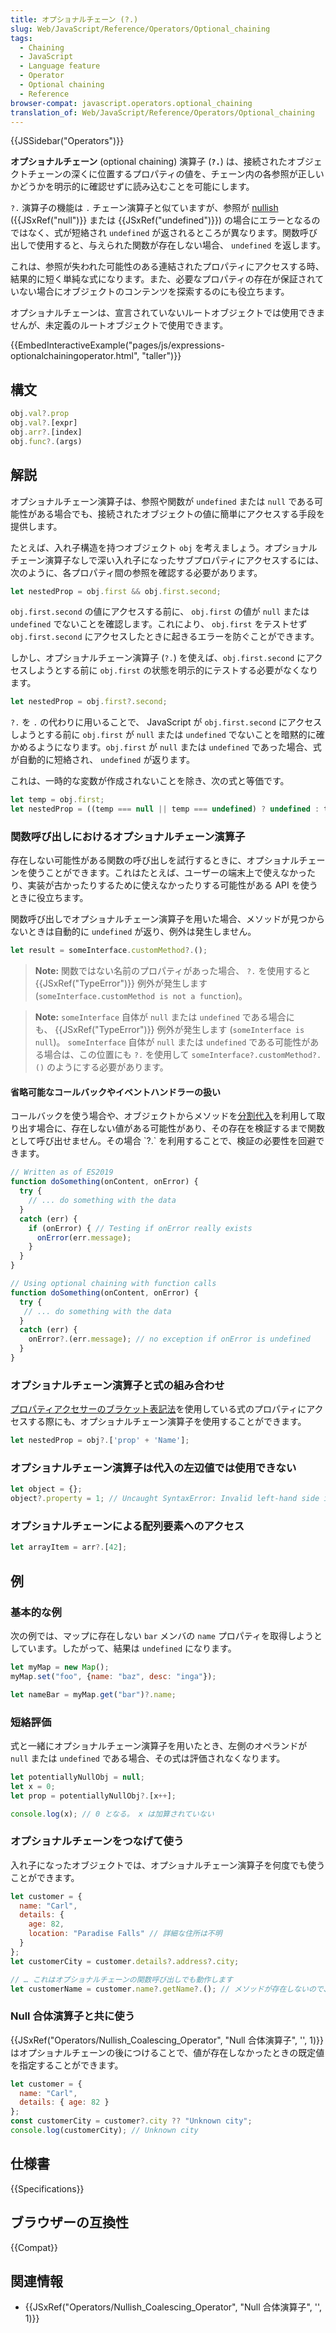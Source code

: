 ```yaml
---
title: オプショナルチェーン (?.)
slug: Web/JavaScript/Reference/Operators/Optional_chaining
tags:
  - Chaining
  - JavaScript
  - Language feature
  - Operator
  - Optional chaining
  - Reference
browser-compat: javascript.operators.optional_chaining
translation_of: Web/JavaScript/Reference/Operators/Optional_chaining
---
```

{{JSSidebar("Operators")}}

**オプショナルチェーン** (optional chaining) 演算子 (**`?.`**) は、接続されたオブジェクトチェーンの深くに位置するプロパティの値を、チェーン内の各参照が正しいかどうかを明示的に確認せずに読み込むことを可能にします。

 `?.` 演算子の機能は `.` チェーン演算子と似ていますが、参照が [nullish](/ja/docs/Glossary/Nullish) ({{JSxRef("null")}} または {{JSxRef("undefined")}}) の場合にエラーとなるのではなく、式が短絡され `undefined` が返されるところが異なります。関数呼び出しで使用すると、与えられた関数が存在しない場合、 `undefined` を返します。

これは、参照が失われた可能性のある連結されたプロパティにアクセスする時、結果的に短く単純な式になります。また、必要なプロパティの存在が保証されていない場合にオブジェクトのコンテンツを探索するのにも役立ちます。

オプショナルチェーンは、宣言されていないルートオブジェクトでは使用できませんが、未定義のルートオブジェクトで使用できます。

{{EmbedInteractiveExample("pages/js/expressions-optionalchainingoperator.html",
  "taller")}}

## 構文

```js
obj.val?.prop
obj.val?.[expr]
obj.arr?.[index]
obj.func?.(args)
```

## 解説

オプショナルチェーン演算子は、参照や関数が `undefined` または `null` である可能性がある場合でも、接続されたオブジェクトの値に簡単にアクセスする手段を提供します。

たとえば、入れ子構造を持つオブジェクト `obj` を考えましょう。オプショナルチェーン演算子なしで深い入れ子になったサブプロパティにアクセスするには、次のように、各プロパティ間の参照を確認する必要があります。

```js
let nestedProp = obj.first && obj.first.second;
```

`obj.first.second` の値にアクセスする前に、 `obj.first` の値が `null` または `undefined` でないことを確認します。これにより、 `obj.first` をテストせず `obj.first.second` にアクセスしたときに起きるエラーを防ぐことができます。

しかし、オプショナルチェーン演算子 (`?.`) を使えば、`obj.first.second` にアクセスしようとする前に `obj.first` の状態を明示的にテストする必要がなくなります。</p>

```js
let nestedProp = obj.first?.second;
```

`?.` を `.` の代わりに用いることで、 JavaScript が `obj.first.second` にアクセスしようとする前に `obj.first` が `null` または `undefined` でないことを暗黙的に確かめるようになります。`obj.first` が `null` または `undefined` であった場合、式が自動的に短絡され、 `undefined` が返ります。

これは、一時的な変数が作成されないことを除き、次の式と等価です。

```js
let temp = obj.first;
let nestedProp = ((temp === null || temp === undefined) ? undefined : temp.second);
```

### 関数呼び出しにおけるオプショナルチェーン演算子

存在しない可能性がある関数の呼び出しを試行するときに、オプショナルチェーンを使うことができます。これはたとえば、ユーザーの端末上で使えなかったり、実装が古かったりするために使えなかったりする可能性がある API を使うときに役立ちます。

関数呼び出しでオプショナルチェーン演算子を用いた場合、メソッドが見つからないときは自動的に `undefined` が返り、例外は発生しません。

```js
let result = someInterface.customMethod?.();
```

> **Note:** 関数ではない名前のプロパティがあった場合、 `?.` を使用すると {{JSxRef("TypeError")}} 例外が発生します
> (`someInterface.customMethod is not a function`)。

> **Note:** `someInterface` 自体が `null` または `undefined` である場合にも、 {{JSxRef("TypeError")}} 例外が発生します (`someInterface is null`)。 `someInterface` 自体が `null` または `undefined` である可能性がある場合は、この位置にも `?.` を使用して `someInterface?.customMethod?.()` のようにする必要があります。

#### 省略可能なコールバックやイベントハンドラーの扱い

<p>コールバックを使う場合や、オブジェクトからメソッドを<a href="/ja/docs/Web/JavaScript/Reference/Operators/Destructuring_assignment">分割代入</a>を利用して取り出す場合に、存在しない値がある可能性があり、その存在を検証するまで関数として呼び出せません。その場合 `?.` を利用することで、検証の必要性を回避できます。

```js
// Written as of ES2019
function doSomething(onContent, onError) {
  try {
    // ... do something with the data
  }
  catch (err) {
    if (onError) { // Testing if onError really exists
      onError(err.message);
    }
  }
}
```

```js
// Using optional chaining with function calls
function doSomething(onContent, onError) {
  try {
   // ... do something with the data
  }
  catch (err) {
    onError?.(err.message); // no exception if onError is undefined
  }
}
```

### オプショナルチェーン演算子と式の組み合わせ

[プロパティアクセサーのブラケット表記法](/ja/docs/Web/JavaScript/Reference/Operators/Property_Accessors#bracket_notation)を使用している式のプロパティにアクセスする際にも、オプショナルチェーン演算子を使用することができます。

```js
let nestedProp = obj?.['prop' + 'Name'];
```

### オプショナルチェーン演算子は代入の左辺値では使用できない

```js
let object = {};
object?.property = 1; // Uncaught SyntaxError: Invalid left-hand side in assignment
```

### オプショナルチェーンによる配列要素へのアクセス

```js
let arrayItem = arr?.[42];
```

## 例

### 基本的な例

次の例では、マップに存在しない `bar` メンバの `name` プロパティを取得しようとしています。したがって、結果は `undefined` になります。

```js
let myMap = new Map();
myMap.set("foo", {name: "baz", desc: "inga"});

let nameBar = myMap.get("bar")?.name;
```

### 短絡評価

式と一緒にオプショナルチェーン演算子を用いたとき、左側のオペランドが `null` または `undefined` である場合、その式は評価されなくなります。

```js
let potentiallyNullObj = null;
let x = 0;
let prop = potentiallyNullObj?.[x++];

console.log(x); // 0 となる。 x は加算されていない
```

### オプショナルチェーンをつなげて使う

入れ子になったオブジェクトでは、オプショナルチェーン演算子を何度でも使うことができます。

```js
let customer = {
  name: "Carl",
  details: {
    age: 82,
    location: "Paradise Falls" // 詳細な住所は不明
  }
};
let customerCity = customer.details?.address?.city;

// … これはオプショナルチェーンの関数呼び出しでも動作します
let customerName = customer.name?.getName?.(); // メソッドが存在しないので、 customerName は undefined
```

### Null 合体演算子と共に使う

{{JSxRef("Operators/Nullish_Coalescing_Operator", "Null 合体演算子", '', 1)}}はオプショナルチェーンの後につけることで、値が存在しなかったときの既定値を指定することができます。

```js
let customer = {
  name: "Carl",
  details: { age: 82 }
};
const customerCity = customer?.city ?? "Unknown city";
console.log(customerCity); // Unknown city
```

## 仕様書

{{Specifications}}

## ブラウザーの互換性

{{Compat}}

## 関連情報

- {{JSxRef("Operators/Nullish_Coalescing_Operator", "Null 合体演算子", '', 1)}}
